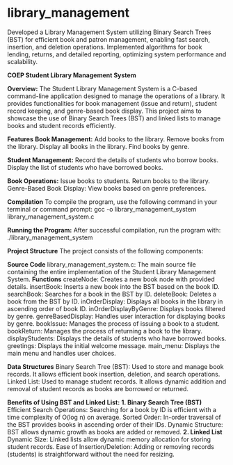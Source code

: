 # library_management
Developed a Library Management System utilizing Binary Search Trees (BST) for efficient book and patron management, enabling fast search, insertion, and deletion operations. Implemented algorithms for book lending, returns, and detailed reporting, optimizing system performance and scalability.

<strong> COEP Student Library Management System </strong>

<strong>Overview:</strong>
The Student Library Management System is a C-based command-line application designed to manage the operations of a library. It provides functionalities for book management (issue and return), student record keeping, and genre-based book display. This project aims to showcase the use of Binary Search Trees (BST) and linked lists to manage books and student records efficiently.

<strong>Features</strong>
<strong>Book Management:</strong>
Add books to the library.
Remove books from the library.
Display all books in the library.
Find books by genre.

<strong>Student Management:</strong>
Record the details of students who borrow books.
Display the list of students who have borrowed books.

<strong>Book Operations:</strong>
Issue books to students.
Return books to the library.
Genre-Based Book Display:
View books based on genre preferences.


<strong>Compilation</strong>
To compile the program, use the following command in your terminal or command prompt:
gcc -o library_management_system library_management_system.c

<strong>Running the Program:</strong>
After successful compilation, run the program with:
./library_management_system

<strong>Project Structure</strong>
The project consists of the following components:

<strong>Source Code</strong>
library_management_system.c: The main source file containing the entire implementation of the Student Library Management System.
<strong>Functions</strong>
createNode: Creates a new book node with provided details.
insertBook: Inserts a new book into the BST based on the book ID.
searchBook: Searches for a book in the BST by ID.
deleteBook: Deletes a book from the BST by ID.
inOrderDisplay: Displays all books in the library in ascending order of book ID.
inOrderDisplayByGenre: Displays books filtered by genre.
genreBasedDisplay: Handles user interaction for displaying books by genre.
bookIssue: Manages the process of issuing a book to a student.
bookReturn: Manages the process of returning a book to the library.
displayStudents: Displays the details of students who have borrowed books.
greetings: Displays the initial welcome message.
main_menu: Displays the main menu and handles user choices.

<strong>Data Structures</strong>
Binary Search Tree (BST): Used to store and manage book records. It allows efficient book insertion, deletion, and search operations.
Linked List: Used to manage student records. It allows dynamic addition and removal of student records as books are borrowed or returned.

<strong>Benefits of Using BST and Linked List:</strong>
<strong>1. Binary Search Tree (BST)</strong>
Efficient Search Operations: Searching for a book by ID is efficient with a time complexity of O(log n) on average.
Sorted Order: In-order traversal of the BST provides books in ascending order of their IDs.
Dynamic Structure: BST allows dynamic growth as books are added or removed.
<strong>2. Linked List</strong>
Dynamic Size: Linked lists allow dynamic memory allocation for storing student records.
Ease of Insertion/Deletion: Adding or removing records (students) is straightforward without the need for resizing.
